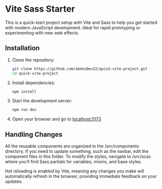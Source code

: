 # Vite Sass Starter
This is a quick-start project setup with Vite and Sass to help you get started with modern JavaScript development. Ideal for rapid prototyping or experimenting with new web effects.

## Installation

1. Clone the repository:
   ```bash
   git clone https://github.com/abdouDev22/quick-vite-project.git
   cd quick-vite-project
   ```

2. Install dependencies:
   ```bash
   npm install
   ```

3. Start the development server:
   ```bash
   npm run dev
   ```

4. Open your browser and go to [localhost:5173](http://localhost:5173)

## Handling Changes
All the reusable components are organized in the /src/components directory. If you need to update something, such as the navbar, edit the component files in this folder. To modify the styles, navigate to /src/scss where you’ll find Sass partials for variables, mixins, and base styles.

Hot reloading is enabled by Vite, meaning any changes you make will automatically refresh in the browser, providing immediate feedback on your updates.